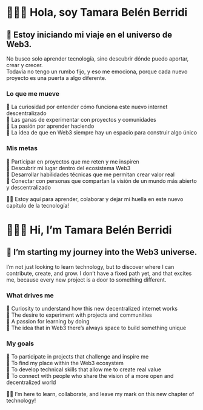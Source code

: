 # 🙋🏽‍♀️ Hola, soy Tamara Belén Berridi  

## 🚀 Estoy iniciando mi viaje en el universo de Web3.  
No busco solo aprender tecnología, sino descubrir dónde puedo aportar, crear y crecer.  
Todavía no tengo un rumbo fijo, y eso me emociona, porque cada nuevo proyecto es una puerta a algo diferente.  

### **Lo que me mueve**
🌱 La curiosidad por entender cómo funciona este nuevo internet descentralizado  
🌱 Las ganas de experimentar con proyectos y comunidades  
🌱 La pasión por aprender haciendo  
🌱 La idea de que en Web3 siempre hay un espacio para construir algo único  

### **Mis metas**
🎯 Participar en proyectos que me reten y me inspiren  
🎯 Descubrir mi lugar dentro del ecosistema Web3  
🎯 Desarrollar habilidades técnicas que me permitan crear valor real  
🎯 Conectar con personas que compartan la visión de un mundo más abierto y descentralizado  

⛓️‍💥 Estoy aquí para aprender, colaborar y dejar mi huella en este nuevo capítulo de la tecnología!


# 🙋🏽‍♀️ Hi, I’m Tamara Belén Berridi

## 🚀 I’m starting my journey into the Web3 universe.
I’m not just looking to learn technology, but to discover where I can contribute, create, and grow.
I don’t have a fixed path yet, and that excites me, because every new project is a door to something different.

### **What drives me**
🌱 Curiosity to understand how this new decentralized internet works  
🌱 The desire to experiment with projects and communities  
🌱 A passion for learning by doing  
🌱 The idea that in Web3 there’s always space to build something unique

### **My goals**
🎯 To participate in projects that challenge and inspire me  
🎯 To find my place within the Web3 ecosystem  
🎯 To develop technical skills that allow me to create real value  
🎯 To connect with people who share the vision of a more open and decentralized world

⛓️‍💥 I’m here to learn, collaborate, and leave my mark on this new chapter of technology!
